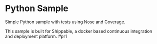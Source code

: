 Python Sample
=====================

Simple Python sample with tests using Nose and Coverage.

This sample is built for Shippable, a docker based continuous integration and deployment platform.
#pr1
